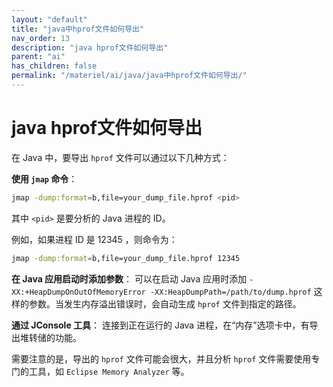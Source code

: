```yaml
---
layout: "default"
title: "java中hprof文件如何导出"
nav_order: 13
description: "java hprof文件如何导出"
parent: "ai"
has_children: false
permalink: "/materiel/ai/java/java中hprof文件如何导出/"
---
```


# java hprof文件如何导出

在 Java 中，要导出 `hprof` 文件可以通过以下几种方式：

**使用 `jmap` 命令**：

```bash
jmap -dump:format=b,file=your_dump_file.hprof <pid>
```

其中 `<pid>` 是要分析的 Java 进程的 ID。

例如，如果进程 ID 是 12345 ，则命令为：

```bash
jmap -dump:format=b,file=your_dump_file.hprof 12345
```

**在 Java 应用启动时添加参数**：
可以在启动 Java 应用时添加 `-XX:+HeapDumpOnOutOfMemoryError -XX:HeapDumpPath=/path/to/dump.hprof` 这样的参数。当发生内存溢出错误时，会自动生成 `hprof` 文件到指定的路径。

**通过 JConsole 工具**：
连接到正在运行的 Java 进程，在“内存”选项卡中，有导出堆转储的功能。

需要注意的是，导出的 `hprof` 文件可能会很大，并且分析 `hprof` 文件需要使用专门的工具，如 `Eclipse Memory Analyzer` 等。
